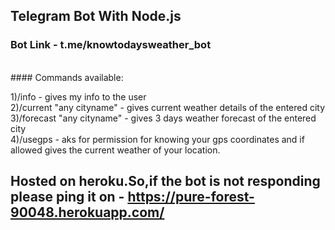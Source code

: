 ## Telegram Bot With Node.js

### Bot Link - t.me/knowtodaysweather_bot
</br>
#### Commands available:

1)/info - gives my info to the user  
2)/current "any cityname" - gives current weather details of the entered city  
3)/forecast "any cityname" - gives 3 days weather forecast of the entered city  
4)/usegps - aks for permission for knowing your gps coordinates and if allowed gives the current weather of your location.

## Hosted on heroku.So,if the bot is not responding please ping it on - https://pure-forest-90048.herokuapp.com/ 
